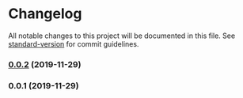 # Changelog

All notable changes to this project will be documented in this file. See [standard-version](https://github.com/conventional-changelog/standard-version) for commit guidelines.

### [0.0.2](https://github.com/freedomsex/marker-text-colored/compare/v0.0.1...v0.0.2) (2019-11-29)

### 0.0.1 (2019-11-29)
